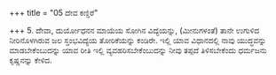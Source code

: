 +++
title = "05 ದೇವ ಕಣ್ಡಿರೆ"

+++
5. ದೆೇವಾ, ದುರ್ಯೋಧನನ ಮಾಯೆಯ ಸೋಗಿನ ವಿದ್ಯೆಯನ್ನು, (ಮೀನುಗಳಂತೆ) ತಾನೇ ಉಗುಳಿದ ನೀರಿನೊಳಗಿರುವ ಜಲ ಸ್ತಂಭವಿದ್ಯೆಯ ತೋರಿಕೆಯನ್ನು ಕಂಡಿರೇ. ಇಲ್ಲಿ ಯಾವ ವಿಧಾನದಲ್ಲಿ ನಾವು ಯುದ್ಧವನ್ನು ಮಾಡಬೇಕೆಂಬುದನ್ನು ಯಾವ ರೀತಿ ಇಲ್ಲಿ ವ್ಯವಹರಿಸಬೇಕೆಂಬುದನ್ನು ನೀವು ತಪ್ಪದೆ ತಿಳಿಸಬೇಕೆಂದು ಧರ್ಮಜನು ಕೃಷ್ಣನನ್ನು ಕೇಳಿದ.